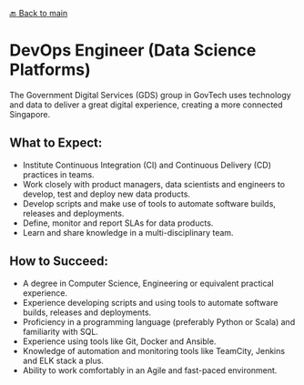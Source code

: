 [:back: Back to main](README.md)

# DevOps Engineer (Data Science Platforms)

The Government Digital Services (GDS) group in GovTech uses technology and data to deliver a great digital experience, creating a more connected Singapore.

## What to Expect:

- Institute Continuous Integration (CI) and Continuous Delivery (CD) practices in teams.
- Work closely with product managers, data scientists and engineers to develop, test and deploy new data products.
- Develop scripts and make use of tools to automate software builds, releases and deployments.
- Define, monitor and report SLAs for data products.
- Learn and share knowledge in a multi-disciplinary team.

## How to Succeed:

- A degree in Computer Science, Engineering or equivalent practical experience.
- Experience developing scripts and using tools to automate software builds, releases and deployments.
- Proficiency in a programming language (preferably Python or Scala) and familiarity with SQL.
- Experience using tools like Git, Docker and Ansible.
- Knowledge of automation and monitoring tools like TeamCity, Jenkins and ELK stack a plus.
- Ability to work comfortably in an Agile and fast-paced environment.
